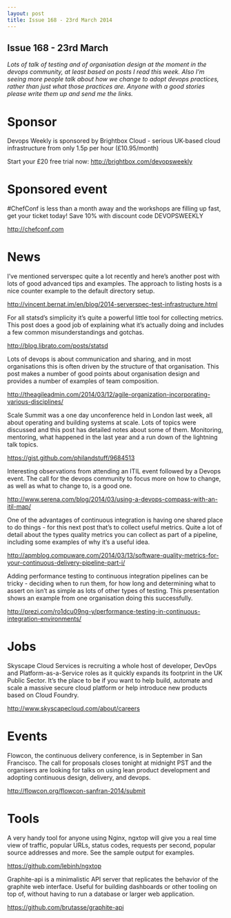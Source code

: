 ```yaml
---
layout: post
title: Issue 168 - 23rd March 2014
---
```


## Issue 168 - 23rd March

_Lots of talk of testing and of organisation design at the moment in the devops community, at least based on posts I read this week. Also I’m seeing more people talk about how we change to adopt devops practices, rather than just what those practices are. Anyone with a good stories please write them up and send me the links._


Sponsor
======

Devops Weekly is sponsored by Brightbox Cloud - serious UK-based cloud infrastructure from only 1.5p per hour (£10.95/month)

Start your £20 free trial now: http://brightbox.com/devopsweekly


Sponsored event
============

#ChefConf is less than a month away and the workshops are filling up fast, get your ticket today! Save 10% with discount code DEVOPSWEEKLY

http://chefconf.com


News
====

I’ve mentioned serverspec quite a lot recently and here’s another post with lots of good advanced tips and examples. The approach to listing hosts is a nice counter example to the default directory setup.

http://vincent.bernat.im/en/blog/2014-serverspec-test-infrastructure.html


For all statsd’s simplicity it’s quite a powerful little tool for collecting metrics. This post does a good job of explaining what it’s actually doing and includes a few common misunderstandings and gotchas.

http://blog.librato.com/posts/statsd


Lots of devops is about communication and sharing, and in most organisations this is often driven by the structure of that organisation. This post makes a number of good points about organisation design and provides a number of examples of team composition.

http://theagileadmin.com/2014/03/12/agile-organization-incorporating-various-disciplines/


Scale Summit was a one day unconference held in London last week, all about operating and building systems at scale. Lots of topics were discussed and this post has detailed notes about some of them. Monitoring, mentoring, what happened in the last year and a run down of the lightning talk topics.

https://gist.github.com/philandstuff/9684513


Interesting observations from attending an ITIL event followed by a Devops event. The call for the devops community to focus more on how to change, as well as what to change to, is a good one.

http://www.serena.com/blog/2014/03/using-a-devops-compass-with-an-itil-map/


One of the advantages of continuous integration is having one shared place to do things - for this next post that’s to collect useful metrics. Quite a lot of detail about the types quality metrics you can collect as part of a pipeline, including some examples of why it’s a useful idea.

http://apmblog.compuware.com/2014/03/13/software-quality-metrics-for-your-continuous-delivery-pipeline-part-i/


Adding performance testing to continuous integration pipelines can be tricky - deciding when to run them, for how long and determining what to assert on isn’t as simple as lots of other types of testing. This presentation shows an example from one organisation doing this successfully.

http://prezi.com/ro1dcu09ng-y/performance-testing-in-continuous-integration-environments/


Jobs
====

Skyscape Cloud Services is recruiting a whole host of developer, DevOps and Platform-as-a-Service roles as it quickly expands its footprint in the UK Public Sector. It’s the place to be if you want to help build, automate and scale a massive secure cloud platform or help introduce new products based on Cloud Foundry.

http://www.skyscapecloud.com/about/careers


Events
=====

Flowcon, the continuous delivery conference, is in September in San Francisco. The call for proposals closes tonight at midnight PST and the organisers are looking for talks on using lean product development and adopting continuous design, delivery, and devops.

http://flowcon.org/flowcon-sanfran-2014/submit


Tools
====

A very handy tool for anyone using Nginx, ngxtop will give you a real time view of traffic, popular URLs, status codes, requests per second, popular source addresses and more. See the sample output for examples.

https://github.com/lebinh/ngxtop


Graphite-api is a minimalistic API server that replicates the behavior of the graphite web interface. Useful for building dashboards or other tooling on top of, without having to run a database or larger web application.

https://github.com/brutasse/graphite-api
